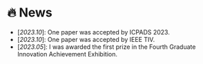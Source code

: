 # 🔥 News
- \[*2023.10*\]: One paper was accepted by ICPADS 2023.
- \[*2023.10*\]: One paper was accepted by IEEE TIV.
- \[*2023.05*\]: I was awarded the first prize in the Fourth Graduate Innovation Achievement Exhibition.